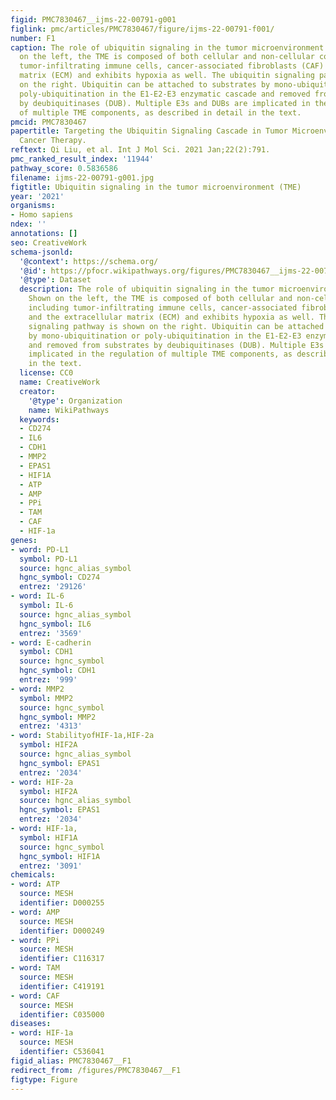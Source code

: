 ```yaml
---
figid: PMC7830467__ijms-22-00791-g001
figlink: pmc/articles/PMC7830467/figure/ijms-22-00791-f001/
number: F1
caption: The role of ubiquitin signaling in the tumor microenvironment (TME). Shown
  on the left, the TME is composed of both cellular and non-cellular components, including
  tumor-infiltrating immune cells, cancer-associated fibroblasts (CAF) and the extracellular
  matrix (ECM) and exhibits hypoxia as well. The ubiquitin signaling pathway is shown
  on the right. Ubiquitin can be attached to substrates by mono-ubiquitination or
  poly-ubiquitination in the E1-E2-E3 enzymatic cascade and removed from substrates
  by deubiquitinases (DUB). Multiple E3s and DUBs are implicated in the regulation
  of multiple TME components, as described in detail in the text.
pmcid: PMC7830467
papertitle: Targeting the Ubiquitin Signaling Cascade in Tumor Microenvironment for
  Cancer Therapy.
reftext: Qi Liu, et al. Int J Mol Sci. 2021 Jan;22(2):791.
pmc_ranked_result_index: '11944'
pathway_score: 0.5836586
filename: ijms-22-00791-g001.jpg
figtitle: Ubiquitin signaling in the tumor microenvironment (TME)
year: '2021'
organisms:
- Homo sapiens
ndex: ''
annotations: []
seo: CreativeWork
schema-jsonld:
  '@context': https://schema.org/
  '@id': https://pfocr.wikipathways.org/figures/PMC7830467__ijms-22-00791-g001.html
  '@type': Dataset
  description: The role of ubiquitin signaling in the tumor microenvironment (TME).
    Shown on the left, the TME is composed of both cellular and non-cellular components,
    including tumor-infiltrating immune cells, cancer-associated fibroblasts (CAF)
    and the extracellular matrix (ECM) and exhibits hypoxia as well. The ubiquitin
    signaling pathway is shown on the right. Ubiquitin can be attached to substrates
    by mono-ubiquitination or poly-ubiquitination in the E1-E2-E3 enzymatic cascade
    and removed from substrates by deubiquitinases (DUB). Multiple E3s and DUBs are
    implicated in the regulation of multiple TME components, as described in detail
    in the text.
  license: CC0
  name: CreativeWork
  creator:
    '@type': Organization
    name: WikiPathways
  keywords:
  - CD274
  - IL6
  - CDH1
  - MMP2
  - EPAS1
  - HIF1A
  - ATP
  - AMP
  - PPi
  - TAM
  - CAF
  - HIF-1a
genes:
- word: PD-L1
  symbol: PD-L1
  source: hgnc_alias_symbol
  hgnc_symbol: CD274
  entrez: '29126'
- word: IL-6
  symbol: IL-6
  source: hgnc_alias_symbol
  hgnc_symbol: IL6
  entrez: '3569'
- word: E-cadherin
  symbol: CDH1
  source: hgnc_symbol
  hgnc_symbol: CDH1
  entrez: '999'
- word: MMP2
  symbol: MMP2
  source: hgnc_symbol
  hgnc_symbol: MMP2
  entrez: '4313'
- word: StabilityofHIF-1a,HIF-2a
  symbol: HIF2A
  source: hgnc_alias_symbol
  hgnc_symbol: EPAS1
  entrez: '2034'
- word: HIF-2a
  symbol: HIF2A
  source: hgnc_alias_symbol
  hgnc_symbol: EPAS1
  entrez: '2034'
- word: HIF-1a,
  symbol: HIF1A
  source: hgnc_symbol
  hgnc_symbol: HIF1A
  entrez: '3091'
chemicals:
- word: ATP
  source: MESH
  identifier: D000255
- word: AMP
  source: MESH
  identifier: D000249
- word: PPi
  source: MESH
  identifier: C116317
- word: TAM
  source: MESH
  identifier: C419191
- word: CAF
  source: MESH
  identifier: C035000
diseases:
- word: HIF-1a
  source: MESH
  identifier: C536041
figid_alias: PMC7830467__F1
redirect_from: /figures/PMC7830467__F1
figtype: Figure
---
```

